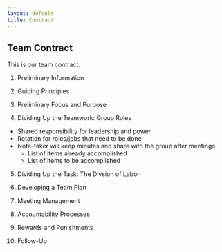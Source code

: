 ```yaml
---
layout: default
title: Contract
---
```

## Team Contract
This is our team contract.

1. Preliminary Information

2. Guiding Principles

3. Preliminary Focus and Purpose

4. Dividing Up the Teamwork: Group Roles
  * Shared responsibility for leadership and power
  * Rotation for roles/jobs that need to be done
  * Note-taker will keep minutes and share with the group after meetings
    * List of items already accomplished
    * List of items to be accomplished
5. Dividing Up the Task: The Divsion of Labor

6. Developing a Team Plan

7. Meeting Management

8. Accountability Processes

9. Rewards and Punishments

10. Follow-Up
